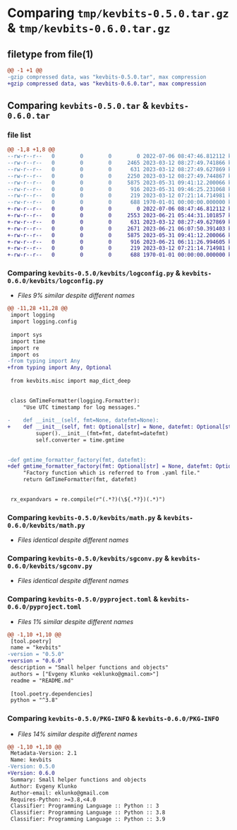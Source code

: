 # Comparing `tmp/kevbits-0.5.0.tar.gz` & `tmp/kevbits-0.6.0.tar.gz`

## filetype from file(1)

```diff
@@ -1 +1 @@
-gzip compressed data, was "kevbits-0.5.0.tar", max compression
+gzip compressed data, was "kevbits-0.6.0.tar", max compression
```

## Comparing `kevbits-0.5.0.tar` & `kevbits-0.6.0.tar`

### file list

```diff
@@ -1,8 +1,8 @@
--rw-r--r--   0        0        0        0 2022-07-06 08:47:46.812112 kevbits-0.5.0/kevbits/__init__.py
--rw-r--r--   0        0        0     2465 2023-03-12 08:27:49.741866 kevbits-0.5.0/kevbits/logconfig.py
--rw-r--r--   0        0        0      631 2023-03-12 08:27:49.627869 kevbits-0.5.0/kevbits/math.py
--rw-r--r--   0        0        0     2250 2023-03-12 08:27:49.744867 kevbits-0.5.0/kevbits/misc.py
--rw-r--r--   0        0        0     5875 2023-05-31 09:41:12.200066 kevbits-0.5.0/kevbits/sgconv.py
--rw-r--r--   0        0        0      916 2023-05-31 09:46:25.231068 kevbits-0.5.0/pyproject.toml
--rw-r--r--   0        0        0      219 2023-03-12 07:21:14.714981 kevbits-0.5.0/README.md
--rw-r--r--   0        0        0      688 1970-01-01 00:00:00.000000 kevbits-0.5.0/PKG-INFO
+-rw-r--r--   0        0        0        0 2022-07-06 08:47:46.812112 kevbits-0.6.0/kevbits/__init__.py
+-rw-r--r--   0        0        0     2553 2023-06-21 05:44:31.101857 kevbits-0.6.0/kevbits/logconfig.py
+-rw-r--r--   0        0        0      631 2023-03-12 08:27:49.627869 kevbits-0.6.0/kevbits/math.py
+-rw-r--r--   0        0        0     2671 2023-06-21 06:07:50.391403 kevbits-0.6.0/kevbits/misc.py
+-rw-r--r--   0        0        0     5875 2023-05-31 09:41:12.200066 kevbits-0.6.0/kevbits/sgconv.py
+-rw-r--r--   0        0        0      916 2023-06-21 06:11:26.994605 kevbits-0.6.0/pyproject.toml
+-rw-r--r--   0        0        0      219 2023-03-12 07:21:14.714981 kevbits-0.6.0/README.md
+-rw-r--r--   0        0        0      688 1970-01-01 00:00:00.000000 kevbits-0.6.0/PKG-INFO
```

### Comparing `kevbits-0.5.0/kevbits/logconfig.py` & `kevbits-0.6.0/kevbits/logconfig.py`

 * *Files 9% similar despite different names*

```diff
@@ -11,28 +11,28 @@
 import logging
 import logging.config
 
 import sys
 import time
 import re
 import os
-from typing import Any
+from typing import Any, Optional
 
 from kevbits.misc import map_dict_deep
 
 
 class GmTimeFormatter(logging.Formatter):
     "Use UTC timestamp for log messages."
 
-    def __init__(self, fmt=None, datefmt=None):
+    def __init__(self, fmt: Optional[str] = None, datefmt: Optional[str] = None):
         super().__init__(fmt=fmt, datefmt=datefmt)
         self.converter = time.gmtime
 
 
-def gmtime_formatter_factory(fmt, datefmt):
+def gmtime_formatter_factory(fmt: Optional[str] = None, datefmt: Optional[str] = None):
     "Factory function which is referred to from .yaml file."
     return GmTimeFormatter(fmt, datefmt)
 
 
 rx_expandvars = re.compile(r"(.*?)(\${.*?})(.*)")
```

### Comparing `kevbits-0.5.0/kevbits/math.py` & `kevbits-0.6.0/kevbits/math.py`

 * *Files identical despite different names*

### Comparing `kevbits-0.5.0/kevbits/sgconv.py` & `kevbits-0.6.0/kevbits/sgconv.py`

 * *Files identical despite different names*

### Comparing `kevbits-0.5.0/pyproject.toml` & `kevbits-0.6.0/pyproject.toml`

 * *Files 1% similar despite different names*

```diff
@@ -1,10 +1,10 @@
 [tool.poetry]
 name = "kevbits"
-version = "0.5.0"
+version = "0.6.0"
 description = "Small helper functions and objects"
 authors = ["Evgeny Klunko <eklunko@gmail.com>"]
 readme = "README.md"
 
 [tool.poetry.dependencies]
 python = "^3.8"
```

### Comparing `kevbits-0.5.0/PKG-INFO` & `kevbits-0.6.0/PKG-INFO`

 * *Files 14% similar despite different names*

```diff
@@ -1,10 +1,10 @@
 Metadata-Version: 2.1
 Name: kevbits
-Version: 0.5.0
+Version: 0.6.0
 Summary: Small helper functions and objects
 Author: Evgeny Klunko
 Author-email: eklunko@gmail.com
 Requires-Python: >=3.8,<4.0
 Classifier: Programming Language :: Python :: 3
 Classifier: Programming Language :: Python :: 3.8
 Classifier: Programming Language :: Python :: 3.9
```

